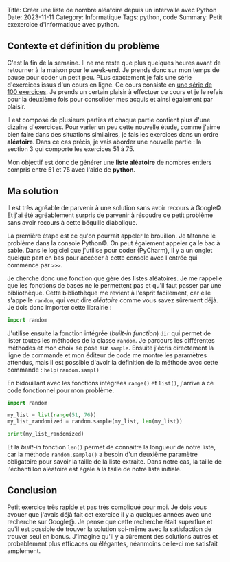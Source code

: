 Title: Créer une liste de nombre aléatoire depuis un intervalle avec Python
Date: 2023-11-11
Category: Informatique
Tags: python, code
Summary: Petit exexercice d'informatique avec python.

## Contexte et définition du problème
C'est la fin de la semaine. Il ne me reste que plus quelques heures avant 
de retourner à la maison pour le week-end. Je prends donc sur mon temps de 
pause pour coder un petit peu. PLus exactement je fais une série 
d'exercices issus d'un cours en ligne. Ce cours consiste en [une série de 
100 exercices](https://www.udemy.com/course/python-video-workbook/). Je 
prends un certain plaisir à effectuer ce cours et je le refais pour la 
deuxième fois pour consolider mes acquis et ainsi également par plaisir.

Il est composé de plusieurs parties et chaque partie contient plus d'une 
dizaine d'exercices. Pour varier un peu cette nouvelle étude, comme j'aime 
bien faire dans des situations similaires, je fais les exercices dans un 
ordre **aléatoire**. Dans ce cas précis, je vais aborder une nouvelle partie : 
la section 3 qui comporte les exercices 51 à 75.

Mon objectif est donc de générer une **liste aléatoire** de nombres entiers 
compris entre 51 et 75 avec l'aide de **python**.

## Ma solution

Il est très agréable de parvenir à une solution sans avoir recours à 
Google©. Et j'ai été agréablement surpris de parvenir à résoudre ce petit 
problème sans avoir recours à cette béquille diabolique.

La première étape est ce qu'on pourrait appeler le brouillon. Je tâtonne le 
problème dans la console Python©. On peut également appeler ça le bac à 
sable. Dans le logiciel que j'utilise pour coder (PyCharm), il y a un 
onglet quelque part en bas pour accéder à cette console avec l'entrée qui 
commence par `>>>`.

Je cherche donc une fonction que gère des listes aléatoires. Je me rappelle 
que les fonctions de bases ne le permettent pas et qu'il faut passer par 
une bibliothèque. Cette bibliothèque me revient à l'esprit facilement, car 
elle s'appelle `random`, qui veut dire *aléatoire* comme vous savez 
sûrement déjà. Je dois donc importer cette librairie :

```python
import random
```

J'utilise ensuite la fonction intégrée (*built-in function*) `dir` qui 
permet de lister toutes les méthodes de la classe `random`. Je parcours les 
différentes méthodes et mon choix se pose sur `sample`. Ensuite j'écris 
directement la ligne de commande et mon éditeur de code me montre les 
paramètres attendus, mais il est possible d'avoir la définition de la 
méthode avec cette commande : `help(random.sampl)`

En bidouillant avec les fonctions intégrées `range()` et `list()`, j'arrive 
à ce code fonctionnel pour mon problème.

```python
import random

my_list = list(range(51, 76))
my_list_randomized = random.sample(my_list, len(my_list))

print(my_list_randomized)
```

Et la *built-in* fonction `len()` permet de connaitre la longueur de notre 
liste, car la méthode `random.sample()` a besoin d'un deuxième paramètre 
obligatoire pour savoir la taille de la liste extraite. Dans notre cas, la 
taille de l'échantillon aléatoire est égale à la taille de notre liste 
initiale.

## Conclusion
Petit exercice très rapide et pas très compliqué pour moi. Je dois vous 
avouer que j'avais déjà fait cet exercice il y a quelques années avec une 
recherche sur Google@. Je pense que cette recherche était superflue et 
qu'il est possible de trouver la solution soi-même avec la satisfaction de 
trouver seul en bonus. J'imagine qu'il y a sûrement des solutions autres et 
probablement plus efficaces ou élégantes, néanmoins celle-ci me satisfait 
amplement.